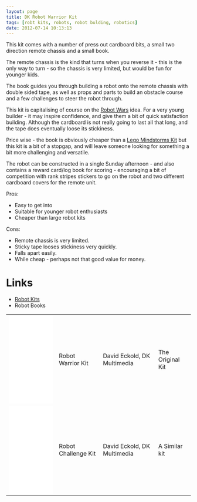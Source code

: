 ```yaml
---
layout: page
title: DK Robot Warrior Kit
tags: [robt kits, robots, robot bulding, robotics]
date: 2012-07-14 10:13:13
---
```

This kit comes with a number of press out cardboard bits, a small two direction remote chassis and a small book.

The remote chassis is the kind that turns when you reverse it - this is the only way to turn - so the chassis is very limited, but would be fun for younger kids.

The book guides you through building a robot onto the remote chassis with double sided tape, as well as props and parts to build an obstacle course and a few challenges to steer the robot through.

This kit is capitalising of course on the <a href="/wiki/robot_wars.html" title="The british robot smashing TV series.">Robot Wars</a> idea. For a very young builder - it may inspire confidence, and give them a bit of quick satisfaction building. Although the cardboard is not really going to last all that long, and the tape does eventually loose its stickiness.

Price wise - the book is obviously cheaper than a <a href="/wiki/rcx.html" title="The Lego RCX">Lego Mindstorms Kit</a> but this kit is a bit of a stopgap, and will leave someone looking for something a bit more challenging and versatile.

The robot can be constructed in a single Sunday afternoon - and also contains a reward card/log book for scoring - encouraging a bit of competition with rank stripes stickers to go on the robot and two different cardboard covers for the remote unit.

Pros:

* Easy to get into
* Suitable for younger robot enthusiasts
* Cheaper than large robot kits

Cons:

* Remote chassis is very limited.
* Sticky tape looses stickiness very quickly.
* Falls apart easily.
* While cheap - perhaps not that good value for money.

# Links

* <a href="/wiki/robot_kits.html" title="Robot Kits">Robot Kits</a>
* Robot Books

<table class="normal" id="fancytable_1">
<tr><td><iframe style="width:120px;height:240px;" marginwidth="0" marginheight="0" scrolling="no" frameborder="0" src="//ws-eu.amazon-adsystem.com/widgets/q?ServiceVersion=20070822&OneJS=1&Operation=GetAdHtml&MarketPlace=GB&source=ss&ref=as_ss_li_til&ad_type=product_link&tracking_id=orionrobots-21&marketplace=amazon&region=GB&placement=0751347949&asins=0751347949&linkId=cdf147df4d85635c1372657ce5962269&show_border=true&link_opens_in_new_window=true"></iframe></td>
    <td>Robot Warrior Kit</td>
    <td>David Eckold, DK Multimedia</td>
    <td>The Original Kit</td>
</tr>
<tr><td><iframe style="width:120px;height:240px;" marginwidth="0" marginheight="0" scrolling="no" frameborder="0" src="//ws-eu.amazon-adsystem.com/widgets/q?ServiceVersion=20070822&OneJS=1&Operation=GetAdHtml&MarketPlace=GB&source=ss&ref=as_ss_li_til&ad_type=product_link&tracking_id=orionrobots-21&marketplace=amazon&region=GB&placement=0789488884&asins=0789488884&linkId=6c378811236247bef1a71770e3eb3209&show_border=true&link_opens_in_new_window=true"></iframe></td>
    <td>Robot Challenge Kit</td>
    <td>David Eckold, DK Multimedia</td>
    <td> A Similar kit</td> </tr>
</table>
